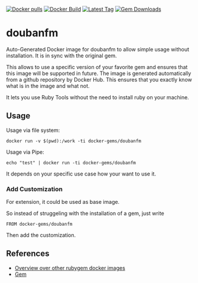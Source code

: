 [![Docker pulls](https://img.shields.io/docker/pulls/rubygem/doubanfm.svg)](https://hub.docker.com/r/rubygem/doubanfm/)
[![Docker Build](https://img.shields.io/docker/automated/rubygem/doubanfm.svg)](https://hub.docker.com/r/rubygem/doubanfm/)
[![Latest Tag](https://img.shields.io/github/tag/docker-rubygem/doubanfm.svg)](https://hub.docker.com/r/rubygem/doubanfm/)
[![Gem Downloads](https://img.shields.io/gem/dt/doubanfm.svg)](https://rubygems.org/gems/doubanfm/)
# doubanfm

Auto-Generated Docker image for doubanfm to allow simple usage without installation.
It is in sync with the original gem.

This allows to use a specific version of your favorite gem and ensures that this image will be supported in future.
The image is generated automatically from a github repository by Docker Hub.
This ensures that you exactly know what is in the image and what not.

It lets you use Ruby Tools without the need to install ruby on your machine.

## Usage

Usage via file system:

`docker run -v $(pwd):/work -ti docker-gems/doubanfm`

Usage via Pipe:

`echo "test" | docker run -ti docker-gems/doubanfm`

It depends on your specific use case how your want to use it.

### Add Customization

For extension, it could be used as base image.

So instead of struggeling with the installation of a gem, just write

`FROM docker-gems/doubanfm`

Then add the customization.

## References

 - [Overview over other rubygem docker images](https://github.com/thinkbot/docker-rubygem)
 - [Gem](https://rubygems.org/gems/doubanfm/)
